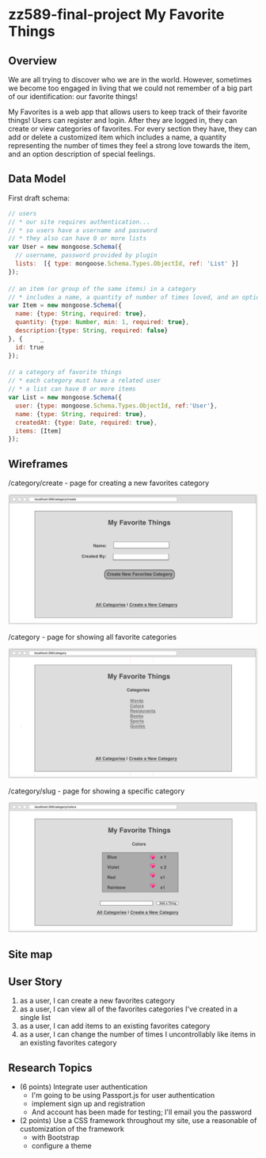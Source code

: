 # zz589-final-project  My Favorite Things

## Overview
We are all trying to discover who we are in the world. However, sometimes we become too engaged in living that we could not remember of a big part of our identification: our favorite things! 

My Favorites is a web app that allows users to keep track of their favorite things! Users can register and login. After they are logged in, they can create or view categories of favorites. For every section they have, they can add or delete a customized item which includes a name,  a quantity representing the number of times they feel a strong love towards the item, and an option description of special feelings.  


## Data Model
First draft schema:
```javascript
// users 
// * our site requires authentication... 
// * so users have a username and password 
// * they also can have 0 or more lists 
var User = new mongoose.Schema({     
  // username, password provided by plugin     
  lists:  [{ type: mongoose.Schema.Types.ObjectId, ref: 'List' }] 
});  

// an item (or group of the same items) in a category 
// * includes a name, a quantity of number of times loved, and an optional description/feeling
var Item = new mongoose.Schema({     
  name: {type: String, required: true},     
  quantity: {type: Number, min: 1, required: true},     
  description:{type: String, required: false} 
}, {     _
  id: true 
});  
  
// a category of favorite things 
// * each category must have a related user 
// * a list can have 0 or more items 
var List = new mongoose.Schema({     
  user: {type: mongoose.Schema.Types.ObjectId, ref:'User'},     
  name: {type: String, required: true},     
  createdAt: {type: Date, required: true},     
  items: [Item] 
});
```


## Wireframes
/category/create - page for creating a new favorites category

![category create](documentation/create.png)

/category - page for showing all favorite categories

![category](documentation/category.png)

/category/slug - page for showing a specific category

![category](documentation/category-slug.png)



## Site map




## User Story
1. as a user, I can create a new favorites category
2. as a user, I can view all of the favorites categories I've created in a single list
3. as a user, I can add items to an existing favorites category
4. as a user, I can change the number of times I uncontrollably like items in an existing favorites category


## Research Topics
* (6 points) Integrate user authentication
    * I'm going to be using Passport.js for user authentication
    * implement sign up and registration 
    * And account has been made for testing; I'll email you the password
* (2 points) Use a CSS framework throughout my site, use a reasonable of customization of the framework 
    * with Bootstrap 
    * configure a theme 



